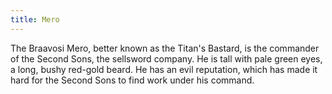 ```yaml
---
title: Mero
---
```


The Braavosi Mero, better known as the Titan's Bastard, is the commander of the Second Sons, the sellsword company. He is tall with pale green eyes, a long, bushy red-gold beard. He has an evil reputation, which has made it hard for the Second Sons to find work under his command. 


